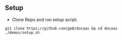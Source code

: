 ## Setup
* Clone Repo and run setup script.
```shell
git clone https://github.com/ge8/docaas && cd docaas
./demos/setup.sh
```
